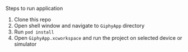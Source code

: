 Steps to run application

1. Clone this repo
2. Open shell window and navigate to `GiphyApp` directory
3. Run `pod install`
4. Open `GiphyApp.xcworkspace` and run the project on selected device or simulator
